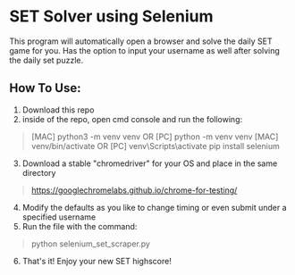 # SET Solver using Selenium

This program will automatically open a browser and solve the daily SET game for you.
Has the option to input your username as well after solving the daily set puzzle.

## How To Use:

1. Download this repo
2. inside of the repo, open cmd console and run the following:
> [MAC] python3 -m venv venv OR [PC] python -m venv venv
> [MAC] venv/bin/activate OR [PC] venv\Scripts\activate
> pip install selenium
3. Download a stable "chromedriver" for your OS and place in the same directory
> https://googlechromelabs.github.io/chrome-for-testing/
4. Modify the defaults as you like to change timing or even submit under a specified username
5. Run the file with the command:
> python selenium_set_scraper.py
6. That's it! Enjoy your new SET highscore!

## 